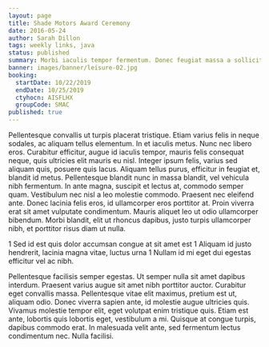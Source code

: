 ```yaml
---
layout: page
title: Shade Motors Award Ceremony
date: 2016-05-24
author: Sarah Dillon
tags: weekly links, java
status: published
summary: Morbi iaculis tempor fermentum. Donec feugiat massa a sollicitudin scelerisque.
banner: images/banner/leisure-02.jpg
booking:
  startDate: 10/22/2019
  endDate: 10/25/2019
  ctyhocn: AISFLHX
  groupCode: SMAC
published: true
---
```

Pellentesque convallis ut turpis placerat tristique. Etiam varius felis in neque sodales, ac aliquam tellus elementum. In et iaculis metus. Nunc nec libero eros. Curabitur efficitur, augue id iaculis tempor, mauris felis consequat neque, quis ultricies elit mauris eu nisl. Integer ipsum felis, varius sed aliquam quis, posuere quis lacus. Aliquam tellus purus, efficitur in feugiat et, blandit id metus. Pellentesque blandit nunc in massa blandit, vel vehicula nibh fermentum. In ante magna, suscipit et lectus at, commodo semper quam. Vestibulum nec nisl a leo molestie commodo. Praesent nec eleifend ante. Donec lacinia felis eros, id ullamcorper eros porttitor at. Proin viverra erat sit amet vulputate condimentum. Mauris aliquet leo ut odio ullamcorper bibendum. Morbi blandit, elit ut rhoncus dapibus, justo turpis ullamcorper nibh, et porttitor risus diam ut nulla.

1 Sed id est quis dolor accumsan congue at sit amet est
1 Aliquam id justo hendrerit, lacinia magna vitae, luctus urna
1 Nullam id mi eget dui egestas efficitur vel ac nibh.

Pellentesque facilisis semper egestas. Ut semper nulla sit amet dapibus interdum. Praesent varius augue sit amet nibh porttitor auctor. Curabitur eget convallis massa. Pellentesque vitae elit maximus, pretium est ut, aliquam odio. Donec viverra sapien ante, id molestie augue ultricies quis. Vivamus molestie tempor elit, eget volutpat enim tristique quis. Etiam est ante, lobortis quis lobortis eget, vestibulum a mi. Quisque at congue turpis, dapibus commodo erat. In malesuada velit ante, sed fermentum lectus condimentum nec. Nulla facilisi.

